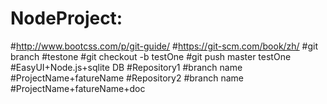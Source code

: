 # NodeProject:
#http://www.bootcss.com/p/git-guide/
#https://git-scm.com/book/zh/
#git branch
#testone
#git checkout -b testOne
#git push master testOne
#EasyUI+Node.js+sqlite DB
#Repository1
#branch name
#ProjectName+fatureName 
#Repository2
#branch name
#ProjectName+fatureName+doc
